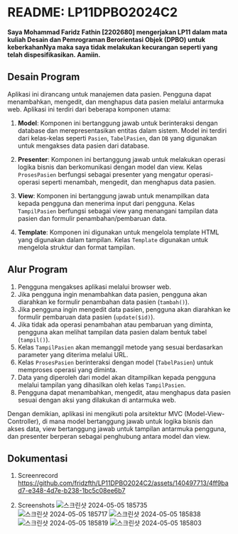 # README: LP11DPBO2024C2
**Saya Mohammad Faridz Fathin [2202680] mengerjakan LP11 dalam mata kuliah Desain dan Pemrograman Berorientasi Objek (DPBO) untuk keberkahanNya maka saya tidak melakukan kecurangan seperti yang telah dispesifikasikan. Aamiin.**

## Desain Program

Aplikasi ini dirancang untuk manajemen data pasien. Pengguna dapat menambahkan, mengedit, dan menghapus data pasien melalui antarmuka web. Aplikasi ini terdiri dari beberapa komponen utama:

1. **Model**: Komponen ini bertanggung jawab untuk berinteraksi dengan database dan merepresentasikan entitas dalam sistem. Model ini terdiri dari kelas-kelas seperti `Pasien`, `TabelPasien`, dan `DB` yang digunakan untuk mengakses data pasien dari database.

2. **Presenter**: Komponen ini bertanggung jawab untuk melakukan operasi logika bisnis dan berkomunikasi dengan model dan view. Kelas `ProsesPasien` berfungsi sebagai presenter yang mengatur operasi-operasi seperti menambah, mengedit, dan menghapus data pasien.

3. **View**: Komponen ini bertanggung jawab untuk menampilkan data kepada pengguna dan menerima input dari pengguna. Kelas `TampilPasien` berfungsi sebagai view yang menangani tampilan data pasien dan formulir penambahan/pembaruan data.

4. **Template**: Komponen ini digunakan untuk mengelola template HTML yang digunakan dalam tampilan. Kelas `Template` digunakan untuk mengelola struktur dan format tampilan.

## Alur Program

1. Pengguna mengakses aplikasi melalui browser web.
2. Jika pengguna ingin menambahkan data pasien, pengguna akan diarahkan ke formulir penambahan data pasien (`tambah()`).
3. Jika pengguna ingin mengedit data pasien, pengguna akan diarahkan ke formulir pembaruan data pasien (`update($id)`).
4. Jika tidak ada operasi penambahan atau pembaruan yang diminta, pengguna akan melihat tampilan data pasien dalam bentuk tabel (`tampil()`).
5. Kelas `TampilPasien` akan memanggil metode yang sesuai berdasarkan parameter yang diterima melalui URL.
6. Kelas `ProsesPasien` berinteraksi dengan model (`TabelPasien`) untuk memproses operasi yang diminta.
7. Data yang diperoleh dari model akan ditampilkan kepada pengguna melalui tampilan yang dihasilkan oleh kelas `TampilPasien`.
8. Pengguna dapat menambahkan, mengedit, atau menghapus data pasien sesuai dengan aksi yang dilakukan di antarmuka web.

Dengan demikian, aplikasi ini mengikuti pola arsitektur MVC (Model-View-Controller), di mana model bertanggung jawab untuk logika bisnis dan akses data, view bertanggung jawab untuk tampilan antarmuka pengguna, dan presenter berperan sebagai penghubung antara model dan view.

## Dokumentasi
1. Screenrecord
   https://github.com/fridzfth/LP11DPBO2024C2/assets/140497713/4ff9bad7-e348-4d7e-b238-1bc5c08ee6b7

   
3. Screenshots
![스크린샷 2024-05-05 185735](https://github.com/fridzfth/LP11DPBO2024C2/assets/140497713/4d86ee26-c60b-459b-b436-01229650dfec)
![스크린샷 2024-05-05 185717](https://github.com/fridzfth/LP11DPBO2024C2/assets/140497713/6a375312-b0e9-43f0-9b32-dee24082ac02)
![스크린샷 2024-05-05 185838](https://github.com/fridzfth/LP11DPBO2024C2/assets/140497713/728a3feb-2702-4f0d-b059-6fe76187be59)
![스크린샷 2024-05-05 185819](https://github.com/fridzfth/LP11DPBO2024C2/assets/140497713/50878a8f-0a11-44cc-9784-b59299b0e5cd)
![스크린샷 2024-05-05 185803](https://github.com/fridzfth/LP11DPBO2024C2/assets/140497713/d892888b-e840-4a0d-a920-1afd65b28e6e)
